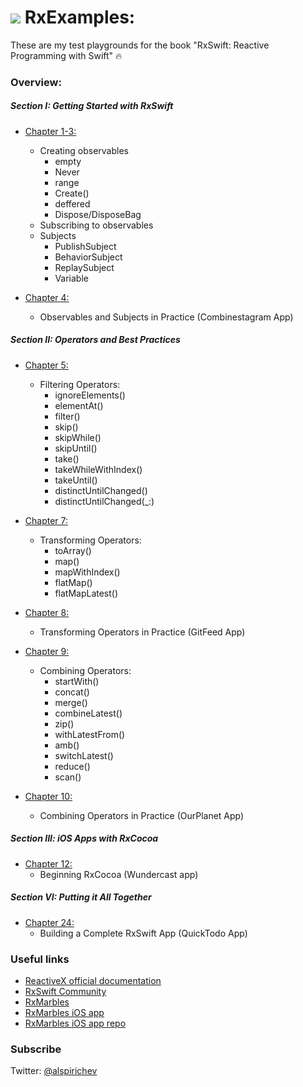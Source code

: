 # ![][logo] RxExamples: 

[logo]: https://github.com/alspirichev/RxExamples/blob/master/Resources/swift36.png

These are my test playgrounds for the book "RxSwift: Reactive Programming with Swift" :fire:

### Overview:

##### Section I: Getting Started with RxSwift

* [Chapter 1-3:](https://github.com/alspirichev/RxExamples/tree/master/Chapter%201-3)
	- Creating observables</br>
		- empty
		- Never
		- range
		- Create()
		- deffered
		- Dispose/DisposeBag
	- Subscribing to observables
	- Subjects
		- PublishSubject
		- BehaviorSubject
		- ReplaySubject
		- Variable

* [Chapter 4:](https://github.com/alspirichev/RxExamples/tree/master/Chapter%204)
	- Observables and Subjects in Practice (Combinestagram App)

##### Section II: Operators and Best Practices

* [Chapter 5:](https://github.com/alspirichev/RxExamples/tree/master/Chapter%205)
	- Filtering Operators:
		- ignoreElements()
		- elementAt()
		- filter()
		- skip()
		- skipWhile()
		- skipUntil()
		- take()
		- takeWhileWithIndex()
		- takeUntil()
		- distinctUntilChanged()
		- distinctUntilChanged(\_:)

* [Chapter 7:](https://github.com/alspirichev/RxExamples/tree/master/Chapter%207)
	- Transforming Operators:
		- toArray()
		- map()
		- mapWithIndex()
		- flatMap()
		- flatMapLatest()

* [Chapter 8:](https://github.com/alspirichev/RxExamples/tree/master/Chapter%208)
	- Transforming Operators in Practice (GitFeed App)

* [Chapter 9:](https://github.com/alspirichev/RxExamples/tree/master/Chapter%209)
	- Combining Operators:
		- startWith()
		- concat()
		- merge()
		- combineLatest()
		- zip()
		- withLatestFrom()
		- amb()
		- switchLatest()
		- reduce()
		- scan()

* [Chapter 10:](https://github.com/alspirichev/RxExamples/tree/master/Chapter%2010)
	- Combining Operators in Practice (OurPlanet App)

##### Section III: iOS Apps with RxCocoa

* [Chapter 12:](https://github.com/alspirichev/RxExamples/tree/master/Chapter%2012)
	- Beginning RxCocoa (Wundercast app)

##### Section VI: Putting it All Together

* [Chapter 24:](https://github.com/alspirichev/RxExamples/tree/master/QuickTodo%20App)
	- Building a Complete RxSwift App (QuickTodo App)


### Useful links

* [ReactiveX official documentation](http://reactivex.io/documentation/observable.html)
* [RxSwift Community](https://github.com/RxSwiftCommunity)
* [RxMarbles](https://rxmarbles.com)
* [RxMarbles iOS app](https://itunes.apple.com/us/app/rxmarbles/id1087272442?ls=1&mt=8)
* [RxMarbles iOS app repo](https://github.com/RxSwiftCommunity/RxMarbles)

### Subscribe

Twitter: [@alspirichev](https://twitter.com/alspirichev)
